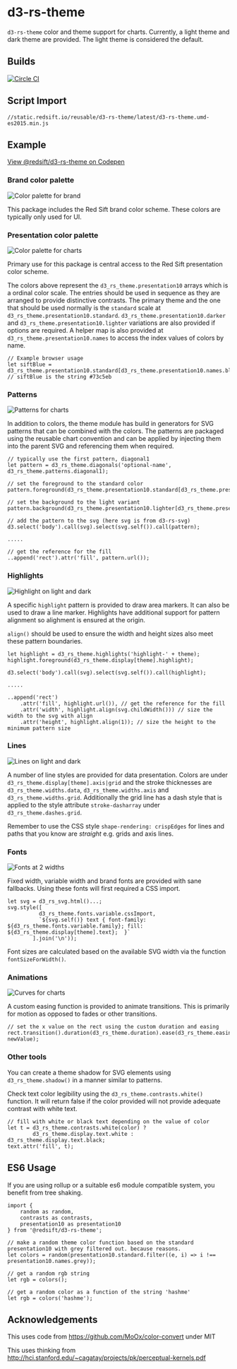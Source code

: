 # d3-rs-theme

`d3-rs-theme` color and theme support for charts. Currently, a light theme and dark theme are provided. The light theme is considered the default.

## Builds

[![Circle CI](https://circleci.com/gh/Redsift/d3-rs-theme.svg?style=svg)](https://circleci.com/gh/Redsift/d3-rs-theme)

## Script Import

`//static.redsift.io/reusable/d3-rs-theme/latest/d3-rs-theme.umd-es2015.min.js`

## Example

[View @redsift/d3-rs-theme on Codepen](http://codepen.io/rahulpowar/pen/ZOOLGW)

### Brand color palette

![Color palette for brand](https://raw.githubusercontent.com/Redsift/d3-rs-theme/master/readme/brand.png)

This package includes the Red Sift brand color scheme. These colors are typically only used for UI.

### Presentation color palette

![Color palette for charts](https://raw.githubusercontent.com/Redsift/d3-rs-theme/master/readme/palettes.png)

Primary use for this package is central access to the Red Sift presentation color scheme.

The colors above represent the `d3_rs_theme.presentation10` arrays which is a ordinal color scale. The entries should be used in sequence as they are arranged to provide distinctive contrasts. The primary theme and the one that should be used normally is the `standard` scale at `d3_rs_theme.presentation10.standard`. `d3_rs_theme.presentation10.darker` and `d3_rs_theme.presentation10.lighter` variations are also provided if options are required. A helper map is also provided at `d3_rs_theme.presentation10.names` to access the index values of colors by name.

    // Example browser usage
    let siftBlue = d3_rs_theme.presentation10.standard[d3_rs_theme.presentation10.names.blue];
	// siftBlue is the string #73c5eb

### Patterns

![Patterns for charts](https://raw.githubusercontent.com/Redsift/d3-rs-theme/master/readme/patterns.png)

In addition to colors, the theme module has build in generators for SVG patterns that can be combined with the colors. The patterns are packaged using the reusable chart convention and can be applied by injecting them into the parent SVG and referencing them when required.

	// typically use the first pattern, diagonal1
	let pattern = d3_rs_theme.diagonals('optional-name', d3_rs_theme.patterns.diagonal1);
	
	// set the foreground to the standard color
	pattern.foreground(d3_rs_theme.presentation10.standard[d3_rs_theme.presentation10.names.blue]);
	
	// set the background to the light variant
	pattern.background(d3_rs_theme.presentation10.lighter[d3_rs_theme.presentation10.names.blue]);
	
	// add the pattern to the svg (here svg is from d3-rs-svg)
	d3.select('body').call(svg).select(svg.self()).call(pattern);
	
	.....
	
	// get the reference for the fill
	..append('rect').attr('fill', pattern.url());


### Highlights

![Highlight on light and dark](https://raw.githubusercontent.com/Redsift/d3-rs-theme/master/readme/highlight.png)

A specific `highlight` pattern is provided to draw area markers. It can also be used to draw a line marker. Highlights have additional support for pattern alignment so alighment is ensured at the origin.

`align()` should be used to ensure the width and height sizes also meet these pattern boundaries.

	let highlight = d3_rs_theme.highlights('highlight-' + theme);
	highlight.foreground(d3_rs_theme.display[theme].highlight);

    d3.select('body').call(svg).select(svg.self()).call(highlight);
    
    .....
	
	..append('rect')
		.attr('fill', highlight.url()), // get the reference for the fill
		.attr('width', highlight.align(svg.childWidth())) // size the width to the svg with align
		.attr('height', highlight.align(1)); // size the height to the minimum pattern size


### Lines

![Lines on light and dark](https://raw.githubusercontent.com/Redsift/d3-rs-theme/master/readme/lines.png)

A number of line styles are provided for data presentation. Colors are under `d3_rs_theme.display[theme].axis|grid` and the stroke thicknesses are `d3_rs_theme.widths.data`, `d3_rs_theme.widths.axis` and `d3_rs_theme.widths.grid`. Additionally the grid line has a dash style that is applied to the style attribute `stroke-dasharray` under `d3_rs_theme.dashes.grid`.

Remember to use the CSS style `shape-rendering: crispEdges` for lines and paths that you know are *straight* e.g. grids and axis lines.
	

### Fonts

![Fonts at 2 widths](https://raw.githubusercontent.com/Redsift/d3-rs-theme/master/readme/fonts.png)

Fixed width, variable width and brand fonts are provided with sane fallbacks. Using these fonts will first required a CSS import.
	
	let svg = d3_rs_svg.html()...;
    svg.style([
              d3_rs_theme.fonts.variable.cssImport,   
              `${svg.self()} text { font-family: ${d3_rs_theme.fonts.variable.family}; fill: ${d3_rs_theme.display[theme].text};  }`
            ].join('\n'));
            
Font sizes are calculated based on the available SVG width via the function `fontSizeForWidth()`.            
	
### Animations

![Curves for charts](https://raw.githubusercontent.com/Redsift/d3-rs-theme/master/readme/curves.gif)

A custom easing function is provided to animate transitions. This is primarily for motion as opposed to fades or other transitions.

	// set the x value on the rect using the custom duration and easing
	rect.transition().duration(d3_rs_theme.duration).ease(d3_rs_theme.easing()).attr('x', newValue);

### Other tools

You can create a theme shadow for SVG elements using `d3_rs_theme.shadow()` in a manner similar to patterns.

Check text color legibility using the `d3_rs_theme.contrasts.white()` function. It will return false if the color provided will not provide adequate contrast with white text.

	// fill with white or black text depending on the value of color
    let t = d3_rs_theme.contrasts.white(color) ? 
			d3_rs_theme.display.text.white : d3_rs_theme.display.text.black;        
    text.attr('fill', t);

## ES6 Usage

If you are using rollup or a suitable es6 module compatible system, you benefit from tree shaking.

	import { 
		random as random, 
		contrasts as contrasts, 
		presentation10 as presentation10
	} from '@redsift/d3-rs-theme';

	// make a random theme color function based on the standard presentation10 with grey filtered out. because reasons.
	let colors = random(presentation10.standard.filter((e, i) => i !== presentation10.names.grey));

	// get a random rgb string
	let rgb = colors();
	
	// get a random color as a function of the string 'hashme'
	let rgb = colors('hashme');

## Acknowledgements

This uses code from https://github.com/MoOx/color-convert under MIT

This uses thinking from http://hci.stanford.edu/~cagatay/projects/pk/perceptual-kernels.pdf
